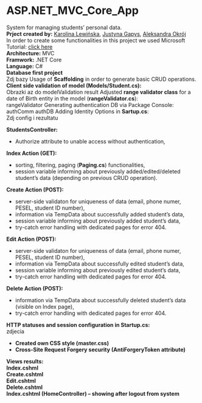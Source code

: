 # ASP.NET_MVC_Core_App
System for managing students’ personal data.<br />
**Prject created by:** [Karolina Lewińska](https://github.com/KarolinaLewinska), [Justyna Gapys](https://github.com/justynagapys), [Aleksandra Okrój](https://https://github.com/aleksandraokroj)<br />
In order to create some functionalities in this project we used Microsoft Tutorial: [click here](https://docs.microsoft.com/pl-pl/aspnet/mvc/overview/getting-started/getting-started-with-ef-using-mvc/sorting-filtering-and-paging-with-the-entity-framework-in-an-asp-net-mvc-application)<br />
**Architecture:** MVC<br />
**Framwork:** .NET Core<br />
**Language:** C#<br />
**Database first project** <br />
Zdj bazy
Usage of **Scaffolding** in order to generate basic CRUD operations.<br />
**Client side validation of model (Models/Student.cs):**<br />
Obrazki az do modelValidation result
Adjusted **range validator class** for a date of Birth entity in the model (**rangeValidator.cs**):<br />
rangeValidator
Generating authentication DB via Package Console:<br />
authComm
authDB
Adding Identity Options in **Sartup.cs**:<br />
Zdj config i rezultatu

**StudentsController:**<br />
- Authorize attribute to unable access without authentication,<br />

**Index Action (GET):**<br />
- sorting, filtering, paging (**Paging.cs**) functionalities,<br />
- session variable informing about previously added/edited/deleted student’s data (depending on previous CRUD operation).<br />

**Create Action (POST):**<br />
- server-side validaton for uniqueness of data (email, phone numer, PESEL, student ID number),<br />
- information via TempData about successfully added student’s data,<br />
- session variable informing about previously added student’s data,<br />
- try-catch error handling with dedicated pages for error 404.<br />

**Edit Action (POST):**<br />
- server-side validaton for uniqueness of data (email, phone numer, PESEL, student ID number),<br />
- information via TempData about successfully edited student’s data,<br />
- session variable informing about previously edited student’s data,<br />
- try-catch error handling with dedicated pages for error 404.<br />

**Delete Action (POST):**<br />
- information via TempData about successfully deleted student’s data (visible on Index page),<br />
- try-catch error handling with dedicated pages for error 404.<br />

**HTTP statuses and session configuration in Startup.cs:**<br />
zdjecia
- **Created own CSS style (master.css)**<br />
- **Cross-Site Request Forgery security (AntiForgeryToken attribute)**<br />

**Views results:**<br />
**Index.cshml**<br />
**Create.cshtml**<br />
**Edit.cshtml**<br />
**Delete.cshtml**<br />
**Index.cshtml (HomeController) – showing after logout from system**<br />





